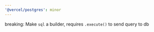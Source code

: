 ```yaml
---
'@vercel/postgres': minor
---
```


breaking: Make `sql` a builder, requires `.execute()` to send query to db
